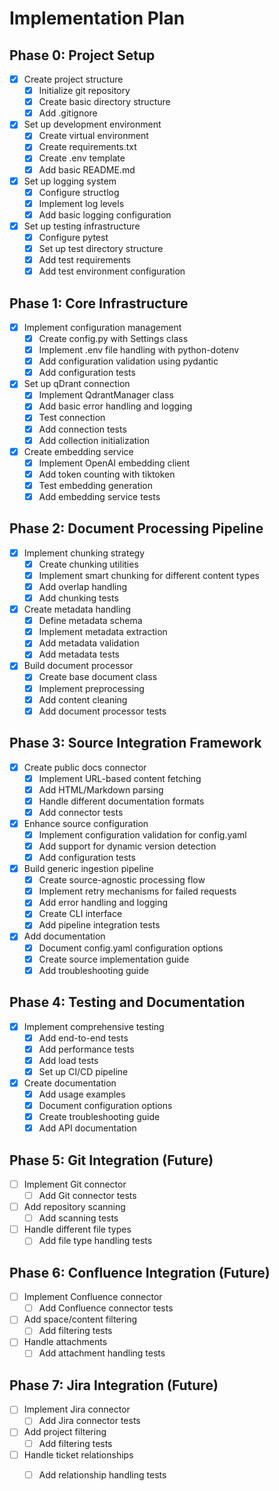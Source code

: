 # Implementation Plan

## Phase 0: Project Setup

- [x] Create project structure
  - [x] Initialize git repository
  - [x] Create basic directory structure
  - [x] Add .gitignore
- [x] Set up development environment
  - [x] Create virtual environment
  - [x] Create requirements.txt
  - [x] Create .env template
  - [x] Add basic README.md
- [x] Set up logging system
  - [x] Configure structlog
  - [x] Implement log levels
  - [x] Add basic logging configuration
- [x] Set up testing infrastructure
  - [x] Configure pytest
  - [x] Set up test directory structure
  - [x] Add test requirements
  - [x] Add test environment configuration

## Phase 1: Core Infrastructure

- [x] Implement configuration management
  - [x] Create config.py with Settings class
  - [x] Implement .env file handling with python-dotenv
  - [x] Add configuration validation using pydantic
  - [x] Add configuration tests
- [x] Set up qDrant connection
  - [x] Implement QdrantManager class
  - [x] Add basic error handling and logging
  - [x] Test connection
  - [x] Add connection tests
  - [x] Add collection initialization
- [x] Create embedding service
  - [x] Implement OpenAI embedding client
  - [x] Add token counting with tiktoken
  - [x] Test embedding generation
  - [x] Add embedding service tests

## Phase 2: Document Processing Pipeline

- [x] Implement chunking strategy
  - [x] Create chunking utilities
  - [x] Implement smart chunking for different content types
  - [x] Add overlap handling
  - [x] Add chunking tests
- [x] Create metadata handling
  - [x] Define metadata schema
  - [x] Implement metadata extraction
  - [x] Add metadata validation
  - [x] Add metadata tests
- [x] Build document processor
  - [x] Create base document class
  - [x] Implement preprocessing
  - [x] Add content cleaning
  - [x] Add document processor tests

## Phase 3: Source Integration Framework

- [x] Create public docs connector
  - [x] Implement URL-based content fetching
  - [x] Add HTML/Markdown parsing
  - [x] Handle different documentation formats
  - [x] Add connector tests
- [x] Enhance source configuration
  - [x] Implement configuration validation for config.yaml
  - [x] Add support for dynamic version detection
  - [x] Add configuration tests
- [x] Build generic ingestion pipeline
  - [x] Create source-agnostic processing flow
  - [x] Implement retry mechanisms for failed requests
  - [x] Add error handling and logging
  - [x] Create CLI interface
  - [x] Add pipeline integration tests
- [x] Add documentation
  - [x] Document config.yaml configuration options
  - [x] Create source implementation guide
  - [x] Add troubleshooting guide

## Phase 4: Testing and Documentation

- [x] Implement comprehensive testing
  - [x] Add end-to-end tests
  - [x] Add performance tests
  - [x] Add load tests
  - [x] Set up CI/CD pipeline
- [x] Create documentation
  - [x] Add usage examples
  - [x] Document configuration options
  - [x] Create troubleshooting guide
  - [x] Add API documentation

## Phase 5: Git Integration (Future)

- [ ] Implement Git connector
  - [ ] Add Git connector tests
- [ ] Add repository scanning
  - [ ] Add scanning tests
- [ ] Handle different file types
  - [ ] Add file type handling tests

## Phase 6: Confluence Integration (Future)

- [ ] Implement Confluence connector
  - [ ] Add Confluence connector tests
- [ ] Add space/content filtering
  - [ ] Add filtering tests
- [ ] Handle attachments
  - [ ] Add attachment handling tests

## Phase 7: Jira Integration (Future)

- [ ] Implement Jira connector
  - [ ] Add Jira connector tests
- [ ] Add project filtering
  - [ ] Add filtering tests
- [ ] Handle ticket relationships
  - [ ] Add relationship handling tests
  